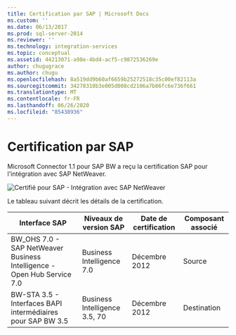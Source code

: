 ```yaml
---
title: Certification par SAP | Microsoft Docs
ms.custom: ''
ms.date: 06/13/2017
ms.prod: sql-server-2014
ms.reviewer: ''
ms.technology: integration-services
ms.topic: conceptual
ms.assetid: 44213071-a98e-4bd4-acf5-c9872536269e
author: chugugrace
ms.author: chugu
ms.openlocfilehash: 8a519dd9b60af6659b25272518c35c00ef82113a
ms.sourcegitcommit: 34278310b3e005d008cd2106a7b86fc6e736f661
ms.translationtype: MT
ms.contentlocale: fr-FR
ms.lasthandoff: 06/26/2020
ms.locfileid: "85438936"
---
```

# <a name="certification-by-sap"></a>Certification par SAP
  Microsoft Connector 1.1 pour SAP BW a reçu la certification SAP pour l'intégration avec SAP NetWeaver.  
  
 ![Certifié pour SAP - Intégration avec SAP NetWeaver](media/sapcertifiedforssis11.gif "Certifié pour SAP - Intégration avec SAP NetWeaver")  
  
 Le tableau suivant décrit les détails de la certification.  
  
|Interface SAP|Niveaux de version SAP|Date de certification|Composant associé|  
|-------------------|------------------------|------------------------|-----------------------|  
|BW_OHS 7.0 - SAP NetWeaver Business Intelligence - Open Hub Service 7.0|Business Intelligence 7.0|Décembre 2012|Source|  
|BW-STA 3.5 - Interfaces BAPI intermédiaires pour SAP BW 3.5|Business Intelligence 3.5, 70|Décembre 2012|Destination|  
  
  

